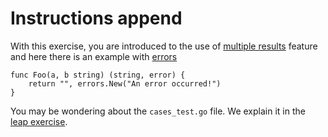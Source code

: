 # Instructions append

With this exercise, you are introduced to the use of
[multiple results](multiple_returns) feature and here there
is an example with [errors](errors)

    func Foo(a, b string) (string, error) {
        return "", errors.New("An error occurred!")
    }

You may be wondering about the `cases_test.go` file. We explain it in the
[leap exercise][leap-exercise-readme].

[leap-exercise-readme]: https://github.com/exercism/go/blob/master/exercises/leap/README.md
